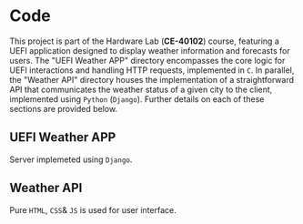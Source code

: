 
# Code

This project is part of the Hardware Lab (**CE-40102**) course, featuring a UEFI application designed to display weather information and forecasts for users. The "UEFI Weather APP" directory encompasses the core logic for UEFI interactions and handling HTTP requests, implemented in `C`. In parallel, the "Weather API" directory houses the implementation of a straightforward API that communicates the weather status of a given city to the client, implemented using `Python` (`Django`). Further details on each of these sections are provided below.

## UEFI Weather APP
Server implemeted using `Django`.

## Weather API
Pure `HTML`, `CSS`& `JS` is used for user interface.
